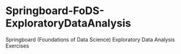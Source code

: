 # Springboard-FoDS-ExploratoryDataAnalysis
Springboard (Foundations of Data Science) Exploratory Data Analysis Exercises
